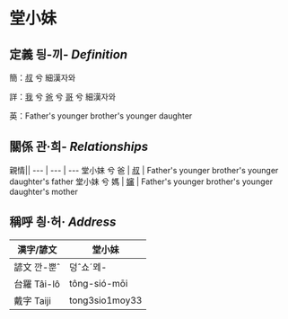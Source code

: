 # 堂小妹
## 定義 딍-끼- _Definition_
簡：[叔](member11.md) 兮 細漢자와

詳：[我](member1.md) 兮 [爸](member2.md) 兮 [哥](member11.md) 兮 細漢자와

英：Father's younger brother's younger daughter

## 關係 관·희- _Relationships_

親情||
--- | --- | --- 
堂小妹 兮 爸 | [叔](member11.md) | Father's younger brother's younger daughter's father
堂小妹 兮 媽 | [嬸](member34.md) | Father's younger brother's younger daughter's mother


## 稱呼 칑·허· _Address_

漢字/諺文 | 堂小妹
--- | ---
諺文 깐-뿐ˆ | 덩ˆ쇼ˊᄆᆀ-
台羅 Tâi-lô | tông-sió-mōi
戴字 Taiji | tong3sio1moy33


